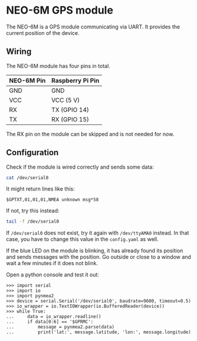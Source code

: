 NEO-6M GPS module
================

The NEO-6M is a GPS module communicating via UART. It provides the current position of the device.

## Wiring

The NEO-6M module has four pins in total.

| NEO-6M Pin | Raspberry Pi Pin |
|------------|------------------|
| GND        | GND              |
| VCC        | VCC (5 V)        |
| RX         | TX (GPIO 14)     |
| TX         | RX (GPIO 15)     |

The RX pin on the module can be skipped and is not needed for now.

## Configuration

Check if the module is wired correctly and sends some data:
```bash
cat /dev/serial0
```
It might return lines like this:
```
$GPTXT,01,01,01,NMEA unknown msg*58
```

If not, try this instead:
```bash
tail -f /dev/serial0
```

If `/dev/serial0` does not exist, try it again with `/dev/ttyAMA0` instead. In that case, you have to change this value
in the `config.yaml` as well.

If the blue LED on the module is blinking, it has already found its position and sends messages with the position. Go
outside or close to a window and wait a few minutes if it does not blink.

Open a python console and test it out:
```pycon
>>> import serial
>>> import io
>>> import pynmea2
>>> device = serial.Serial('/dev/serial0', baudrate=9600, timeout=0.5)
>>> io_wrapper = io.TextIOWrapper(io.BufferedReader(device))
>>> while True:
...     data = io_wrapper.readline()
...     if data[0:6] == '$GPRMC':
...         message = pynmea2.parse(data)
...         print('lat:', message.latitude, 'lon:', message.longitude)
```

